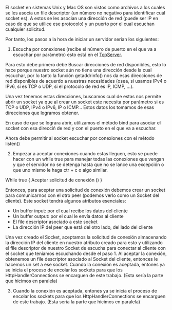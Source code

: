 El socket en sistemas Unix y Mac OS son vistos como archivos a los cuales se les asocia un file descriptor (un número no negativo para identificar cuál socket es). A estos se les asocian una dirección de red (puede ser IP en caso de que se utilice ese protocolo) y un puerto por el cual escuchan cualquier solicitud.

Por tanto, los pasos a la hora de iniciar un servidor serían los siguientes:

1. Escucha por conexiones (recibe el número de puerto en el que va a escuchar por parámetro) esto está en el [TcpServer](./network/TcpServer.cpp).

Para esto debe primero debe Buscar direcciones de red disponibles, esto lo hace porque nuestro socket aún no tiene una dirección desde la cual escuchar, por lo tanto la función getaddrinfo() nos da esas direcciones de red disponibles de acuerdo a nuestras necesidades (osea, si usamos IPv4 o IPv6, si es TCP o UDP, si el protocolo de red es IP, ICMP, …).

Una vez tenemos estas direcciones, buscamos cual de estas nos permite abrir un socket ya que al crear un socket este necesita por parámetro si es TCP o UDP, IPv4 o IPv6, IP o ICMP… Estos datos los tomamos de esas direcciones que logramos obtener.

En caso de que se lograra abrir, utilizamos el método bind para asociar el socket con esa direcciń de red y con el puerto en el que va a escuchar.

Ahora debe permitir al socket escuchar por conexiones con el método listen()

2. Empezar a aceptar conexiones cuando estas lleguen, esto se puede hacer con un while true para manejar todas las conexiones que vengan y que el servidor no se detenga hasta que no se lance una excepción o que uno mismo le haga ctr + c o algo similar.

While true {
	Aceptar solicitud de conexión ()
}

Entonces, para aceptar una solicitud de conexión debemos crear un socket para comunicarnos con el otro peer (podemos verlo como un Socket del cliente). Este socket tendrá algunos atributos esenciales:

* Un buffer input: por el cual recibe los datos del cliente
* Un buffer output: por el cual le envía datos al cliente
* El file descriptor asociado a este socket
* La dirección IP del peer que está del otro lado, del lado del cliente

Una vez creado el Socket, aceptamos la solicitud de conexión almacenando la dirección IP del cliente en nuestro atributo creado para esto y utilizando el file descriptor de nuestro Socket de escucha para conectar al cliente con el socket que teníamos escuchando desde el paso 1.
Al aceptar la conexión, obtenemos un file descriptor asociado al Socket del cliente, entonces le hacemos un set a ese socket.
Cuando la conexión es aceptada, entones ya se inicia el proceso de encolar los sockets para que los HttpHandlerConnections se encarguen de este trabajo. (Esta sería la parte que hicimos en paralela)

3. Cuando la conexión es aceptada, entones ya se inicia el proceso de encolar los sockets para que los HttpHandlerConnections se encarguen de este trabajo. (Esta sería la parte que hicimos en paralela)
